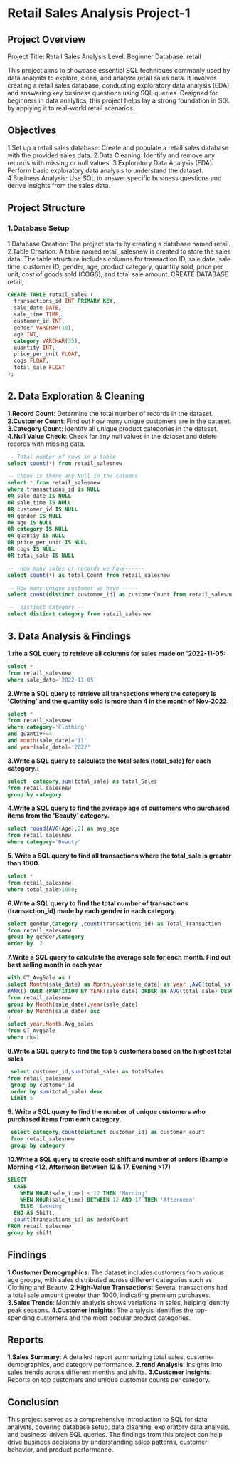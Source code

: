 # Retail Sales Analysis Project-1
## Project Overview
Project Title: Retail Sales Analysis
Level: Beginner
Database: retail

This project aims to showcase essential SQL techniques commonly used by data analysts to explore, clean, and analyze retail sales data. It involves creating a retail sales database, conducting exploratory data analysis (EDA), and answering key business questions using SQL queries. Designed for beginners in data analytics, this project helps lay a strong foundation in SQL by applying it to real-world retail scenarios.
## Objectives
 1.Set up a retail sales database: Create and populate a retail sales database with the provided sales data.
 2.Data Cleaning: Identify and remove any records with missing or null values.
 3.Exploratory Data Analysis (EDA): Perform basic exploratory data analysis to understand the dataset.
 4.Business Analysis: Use SQL to answer specific business questions and derive insights from the sales data.

 ## Project Structure
  ### 1.Database Setup
   1.Database Creation: The project starts by creating a database named retail.
   2.Table Creation: A table named retail_salesnew is created to store the sales data. The table structure includes columns for transaction ID, sale date, sale time, customer ID, gender, age, product category,     quantity sold, price per unit, cost of goods sold (COGS), and total sale amount.
              CREATE DATABASE retail;

```sql
CREATE TABLE retail_sales (
  transactions_id INT PRIMARY KEY,
  sale_date DATE,
  sale_time TIME,
  customer_id INT,
  gender VARCHAR(10),
  age INT,
  category VARCHAR(35),
  quantity INT,
  price_per_unit FLOAT,
  cogs FLOAT,
  total_sale FLOAT
);
```
## 2. Data Exploration & Cleaning
**1.Record Count**: Determine the total number of records in the dataset.
**2.Customer Count**: Find out how many unique customers are in the dataset.
**3.Category Count**: Identify all unique product categories in the dataset.
**4.Null Value Check**: Check for any null values in the dataset and delete records with missing data.

```sql
-- Total number of rows in a table
select count(*) from retail_salesnew 

-- Chcek is there any Null in the columns
select * from retail_salesnew 
where transactions_id is NULL
OR sale_date IS NULL
OR sale_time IS NULL
OR customer_id IS NULL
OR gender IS NULL
OR age IS NULL
OR category IS NULL
OR quantiy IS NULL
OR price_per_unit IS NULL
OR cogs IS NULL
OR total_sale IS NULL

--  How many sales or records we have------
select count(*) as total_Count from retail_salesnew

-- How many unique customer we have -----
select count(distinct customer_id) as customerCount from retail_salesnew;

--  distinct Category --
select distinct category from retail_salesnew
```
## 3. Data Analysis & Findings
**1.rite a SQL query to retrieve all columns for sales made on '2022-11-05:**
```sql
select * 
from retail_salesnew
where sale_date='2022-11-05'
```
**2.Write a SQL query to retrieve all transactions where the category is 'Clothing' and the quantity sold is more than 4 in the month of Nov-2022:**
```sql
select *
from retail_salesnew
where category='Clothing'
and quantiy>=4
and month(sale_date)='11'
and year(sale_date)='2022'
```
**3.Write a SQL query to calculate the total sales (total_sale) for each category.:**
```sql
select  category,sum(total_sale) as total_Sales
from retail_salesnew
group by category
```
**4.Write a SQL query to find the average age of customers who purchased items from the 'Beauty' category.**
```sql
select round(AVG(Age),2) as avg_age
from retail_salesnew
where category='Beauty'
```
**5. Write a SQL query to find all transactions where the total_sale is greater than 1000.**
```sql
select * 
from retail_salesnew
where total_sale>1000;
```
**6.Write a SQL query to find the total number of transactions (transaction_id) made by each gender in each category.**
```sql
select gender,Category ,count(transactions_id) as Total_Transaction
from retail_salesnew
group by gender,Category
order by  2
```
**7.Write a SQL query to calculate the average sale for each month. Find out best selling month in each year**
```sql
with CT_AvgSale as (
select Month(sale_date) as Month,year(sale_date) as year ,AVG(total_sale) as Avg_sales,
RANK() OVER (PARTITION BY YEAR(sale_date) ORDER BY AVG(total_sale) DESC) AS rk
from retail_salesnew
group by Month(sale_date),year(sale_date)
order by Month(sale_date) asc
)
select year,Month,Avg_sales
from CT_AvgSale
where rk=1
```
**8.Write a SQL query to find the top 5 customers based on the highest total sales**
```sql
 select customer_id,sum(total_sale) as totalSales
from retail_salesnew
 group by customer_id
 order by sum(total_sale) desc
 Limit 5
```
**9. Write a SQL query to find the number of unique customers who purchased items from each category.**
```sql
 select category,count(distinct customer_id) as customer_count
 from retail_salesnew
 group by category
```
**10.Write a SQL query to create each shift and number of orders (Example Morning <12, Afternoon Between 12 & 17, Evening >17)**
```sql
SELECT 
  CASE 
    WHEN HOUR(sale_time) < 12 THEN 'Morning'
    WHEN HOUR(sale_time) BETWEEN 12 AND 17 THEN 'Afternoon'
    ELSE 'Evening'
  END AS Shift,
  count(transactions_id) as orderCount 
FROM retail_salesnew
group by shift
```
## Findings
**1.Customer Demographics**: The dataset includes customers from various age groups, with sales distributed across different categories such as Clothing and Beauty.
**2.High-Value Transactions**: Several transactions had a total sale amount greater than 1000, indicating premium purchases.
**3.Sales Trends**: Monthly analysis shows variations in sales, helping identify peak seasons.
**4.Customer Insights**: The analysis identifies the top-spending customers and the most popular product categories.

## Reports
**1.Sales Summary**: A detailed report summarizing total sales, customer demographics, and category performance.
**2.rend Analysis**: Insights into sales trends across different months and shifts.
**3.Customer Insights**: Reports on top customers and unique customer counts per category.

## Conclusion
This project serves as a comprehensive introduction to SQL for data analysts, covering database setup, data cleaning, exploratory data analysis, and business-driven SQL queries. The findings from this project can help drive business decisions by understanding sales patterns, customer behavior, and product performance.


